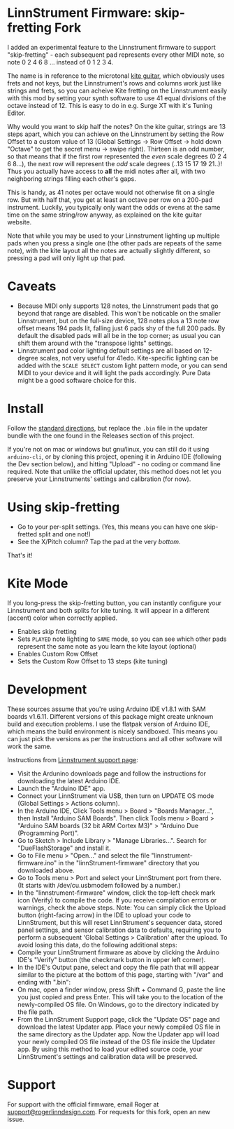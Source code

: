 LinnStrument Firmware: skip-fretting Fork
============
I added an experimental feature to the Linnstrument firmware to support "skip-fretting" - each subsequent pad represents every other MIDI note, so note 0 2 4 6 8 ... instead of 0 1 2 3 4. 

The name is in reference to the microtonal [kite guitar](https://kiteguitar.com/), which obviously uses frets and not keys, but the Linnstrument's rows and columns work just like strings and frets, so you can acheive Kite fretting on the Linnstrument easily with this mod by setting your synth software to use 41 equal divisions of the octave instead of 12. This is easy to do in e.g. Surge XT with it's Tuning Editor.

Why would you want to skip half the notes? On the kite guitar, strings are 13 steps apart, which you can achieve on the Linnstrument by setting the Row Offset to a custom value of 13 (Global Settings -> Row Offset -> hold down "Octave" to get the secret menu -> swipe right). Thirteen is an odd number, so that means that if the first row represented the _even_ scale degrees (0 2 4 6 8...), the next row will represent the _odd_ scale degrees (..13 15 17 19 21..)! Thus you actually have access to **all** the midi notes after all, with two neighboring strings filling each other's gaps. 

This is handy, as 41 notes per octave would not otherwise fit on a single row. But with half that, you get at least an octave per row on a 200-pad instrument. Luckily, you typically only want the odds or evens at the same time on the same string/row anyway, as explained on the kite guitar website.

Note that while you may be used to your Linnstrument lighting up multiple pads when you press a single one (the other pads are repeats of the same note), with the kite layout all the notes are actually slightly different, so pressing a pad will only light up that pad.

# Caveats
- Because MIDI only supports 128 notes, the Linnstrument pads that go beyond that range are disabled. This won't be noticable on the smaller Linnstrument, but on the full-size device, 128 notes plus a 13 note row offset means 194 pads lit, falling just 6 pads shy of the full 200 pads. By default the disabled pads will all be in the top corner; as usual you can shift them around with the "transpose lights" settings.
- Linnstrument pad color lighting default settings are all based on 12-degree scales, not very useful for 41edo. Kite-specific lighting can be added with the `SCALE SELECT` custom light pattern mode, or you can send MIDI to your device and it will light the pads accordingly. Pure Data might be a good software choice for this.

# Install
Follow the [standard directions](https://www.rogerlinndesign.com/support/support-linnstrument-update-software), but replace the `.bin` file in the updater bundle with the one found in the Releases section of this project.

If you're not on mac or windows but gnu/linux, you can still do it using `arduino-cli`, or by cloning this project, opening it in Arduino IDE (following the Dev section below), and hitting "Upload" - no coding or command line required. Note that unlike the official updater, this method does not let you preserve your Linnstruments' settings and calibration (for now).


# Using skip-fretting
- Go to your per-split settings. (Yes, this means you can have one skip-fretted split and one not!)
- See the X/Pitch column? Tap the pad at the very _bottom_.

That's it!

# Kite Mode
If you long-press the skip-fretting button, you can instantly configure your Linnstrument and both splits for kite tuning. It will appear in a different (accent) color when correctly applied.

- Enables skip fretting
- Sets `PLAYED` note lighting to `SAME` mode, so you can see which other pads represent the same note as you learn the kite layout (optional)
- Enables Custom Row Offset
- Sets the Custom Row Offset to 13 steps (kite tuning)

# Development

These sources assume that you're using Arduino IDE v1.8.1 with SAM boards v1.6.11.
Different versions of this package might create unknown build and execution problems.
I use the flatpak version of Arduino IDE, which means the build environment is nicely sandboxed. This means you can just pick the versions as per the instructions and all other software will work the same.

Instructions from [Linnstrument support page](https://www.rogerlinndesign.com/support/support-linnstrument-source-code):
-    Visit the Ardunino downloads page and follow the instructions for downloading the latest Arduino IDE.
-    Launch the "Arduino IDE" app.
-    Connect your LinnStrument via USB, then turn on UPDATE OS mode (Global Settings > Actions column).
-    In the Arduino IDE, Click Tools menu > Board > "Boards Manager...", then Install "Arduino SAM Boards". Then click Tools menu > Board > "Arduino SAM boards (32 bit ARM Cortex M3)" > "Arduino Due (Programming Port)".
-    Go to Sketch > Include Library > "Manage Libraries...". Search for "DueFlashStorage" and install it.
-    Go to File menu > "Open..." and select the file "linnstrument-firmware.ino" in the "linnStrument-firmware" directory that you downloaded above.
-    Go to Tools menu > Port and select your LinnStrument port from there. (It starts with /dev/cu.usbmodem followed by a number.)
-    In the "linnstrument-firmware" window, click the top-left check mark icon (Verify) to compile the code. If you receive compilation errors or warnings, check the above steps.
    Note: You can simply click the Upload button (right-facing arrow) in the IDE to upload your code to LinnStrument, but this will reset LinnStrument's sequencer data, stored panel settings, and sensor calibration data to defaults, requiring you to perform a subsequent 'Global Settings > Calibration' after the upload. To avoid losing this data, do the following additional steps:
-    Compile your LinnStrument firmware as above by clicking the Arduino IDE's "Verify" button (the checkmark button in upper left corner).
-    In the IDE's Output pane, select and copy the file path that will appear similar to the picture at the bottom of this page, starting with "/var" and ending with ".bin":
-    On mac, open a finder window, press Shift + Command G, paste the line you just copied and press Enter. This will take you to the location of the newly-compiled OS file. On Windows, go to the directory indicated by the file path.
-    From the LinnStrument Support page, click the "Update OS" page and download the latest Updater app. Place your newly compiled OS file in the same directory as the Updater app. Now the Updater app will load your newly compiled OS file instead of the OS file inside the Updater app. By using this method to load your edited source code, your LinnStrument's settings and calibration data will be preserved.

# Support
For support with the official firmware, email Roger at support@rogerlinndesign.com.
For requests for this fork, open an new issue.
